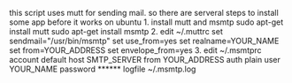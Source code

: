 this script uses mutt for sending mail.
so there are serveral steps to install some app before it works on ubuntu
	1. install mutt and msmtp
		sudo apt-get install mutt
		sudo apt-get install msmtp
	2. edit ~/.muttrc
		set sendmail="/usr/bin/msmtp"
		set use_from=yes 
		set realname=YOUR_NAME
		set from=YOUR_ADDRESS
		set envelope_from=yes
	3. edit ~/.msmtprc
		account default
		host SMTP_SERVER
		from YOUR_ADDRESS
		auth plain
		user YOUR_NAME
		password ******
		logfile ~/.msmtp.log
